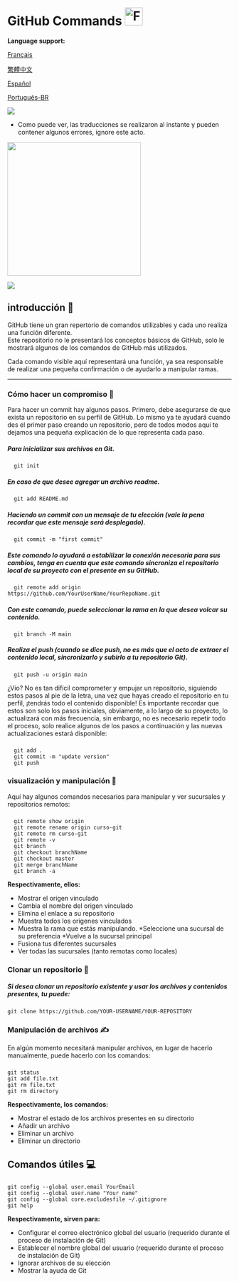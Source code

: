 # GitHub Commands <img src="https://user-images.githubusercontent.com/74038190/216122041-518ac897-8d92-4c6b-9b3f-ca01dcaf38ee.png" alt="Fire" width="40" />

**Language support:**

<p>
    <a href="/GitDocs/readme_fr.md">Français </a>
<p/> 
<p>
    <a href="/GitDocs/readme_ch.md">繁體中文</a>
<p/> 
<p>
    <a href="/GitDocs/readme_es.md">Español</a>
<p/>
<p>
    <a href="/GitDocs/readme_pt-br.md">Português-BR</a>
<p/>
    
![](https://i.imgur.com/waxVImv.png)

* Como puede ver, las traducciones se realizaron al instante y pueden contener algunos errores, ignore este acto.
  
<img src="https://github.com/Anmol-Baranwal/Cool-GIFs-For-GitHub/assets/74038190/9db4b864-a764-468f-9052-7bfa1bfe9a74" width="300">

![](https://i.imgur.com/waxVImv.png)

## introducción 👶

GitHub tiene un gran repertorio de comandos utilizables y cada uno realiza una función diferente. <br />
Este repositorio no le presentará los conceptos básicos de GitHub, solo le mostrará algunos de los comandos de GitHub más utilizados.

Cada comando visible aquí representará una función, ya sea responsable de realizar una pequeña confirmación o de ayudarlo a manipular ramas.

---

### Cómo hacer un compromiso 🐤

Para hacer un commit hay algunos pasos. Primero, debe asegurarse de que exista un repositorio en su perfil de GitHub.
Lo mismo ya te ayudará cuando des el primer paso creando un repositorio, pero de todos modos aquí te dejamos una pequeña explicación de lo que representa cada paso.

##### Para inicializar sus archivos en Git.
      git init
      
##### En caso de que desee agregar un archivo readme.
      git add README.md

##### Haciendo un commit con un mensaje de tu elección (vale la pena recordar que este mensaje será desplegado).
      git commit -m "first commit"

##### Este comando lo ayudará a estabilizar la conexión necesaria para sus cambios, tenga en cuenta que este comando sincroniza el repositorio local de su proyecto con el presente en su GitHub.
      git remote add origin https://github.com/YourUserName/YourRepoName.git

##### Con este comando, puede seleccionar la rama en la que desea volcar su contenido.
      git branch -M main

##### Realiza el push (cuando se dice _push_, no es más que el acto de extraer el contenido local, sincronizarlo y subirlo a tu repositorio Git).
      git push -u origin main

¿Vio? No es tan difícil comprometer y empujar un repositorio, siguiendo estos pasos al pie de la letra, una vez que hayas creado el repositorio en tu perfil, ¡tendrás todo el contenido disponible!
Es importante recordar que estos son solo los pasos iniciales, obviamente, a lo largo de su proyecto, lo actualizará con más frecuencia, sin embargo, no es necesario repetir todo el proceso, solo realice algunos de los pasos a continuación y las nuevas actualizaciones estará disponible:

##### 
      git add . 
      git commit -m "update version"
      git push


### visualización y manipulación 🙌

Aquí hay algunos comandos necesarios para manipular y ver sucursales y repositorios remotos:

##### 
      git remote show origin
      git remote rename origin curso-git
      git remote rm curso-git
      git remote -v
      git branch
      git checkout branchName
      git checkout master
      git merge branchName
      git branch -a

**Respectivamente, ellos:**

* Mostrar el origen vinculado
* Cambia el nombre del origen vinculado
* Elimina el enlace a su repositorio
* Muestra todos los orígenes vinculados
* Muestra la rama que estás manipulando.
*Seleccione una sucursal de su preferencia
*Vuelve a la sucursal principal
* Fusiona tus diferentes sucursales
* Ver todas las sucursales (tanto remotas como locales)


### Clonar un repositorio 👷

##### Si desea clonar un repositorio existente y usar los archivos y contenidos presentes, tu puede:
    git clone https://github.com/YOUR-USERNAME/YOUR-REPOSITORY


### Manipulación de archivos ✍️

En algún momento necesitará manipular archivos, en lugar de hacerlo manualmente, puede hacerlo con los comandos:

#####
    git status
    git add file.txt
    git rm file.txt
    git rm directory

**Respectivamente, los comandos:**

* Mostrar el estado de los archivos presentes en su directorio
* Añadir un archivo
* Eliminar un archivo
* Eliminar un directorio


## Comandos útiles 💻

#####
    git config --global user.email YourEmail
    git config --global user.name "Your name"
    git config --global core.excludesfile ~/.gitignore
    git help

**Respectivamente, sirven para:**

* Configurar el correo electrónico global del usuario (requerido durante el proceso de instalación de Git)
* Establecer el nombre global del usuario (requerido durante el proceso de instalación de Git)
* Ignorar archivos de su elección
* Mostrar la ayuda de Git
